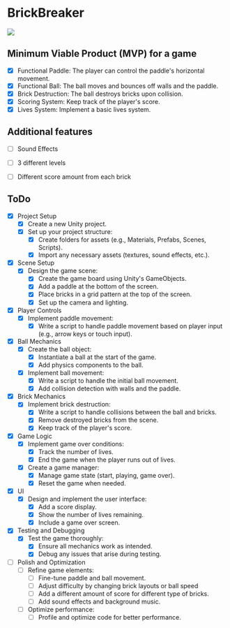 # BrickBreaker

![](https://geps.dev/progress/60)

## Minimum Viable Product (MVP) for a game

- [X] Functional Paddle: The player can control the paddle's horizontal movement.
- [X] Functional Ball: The ball moves and bounces off walls and the paddle.
- [X] Brick Destruction: The ball destroys bricks upon collision.
- [X] Scoring System: Keep track of the player's score.
- [X] Lives System: Implement a basic lives system.

## Additional features

- [ ] Sound Effects
- [ ] 3 different levels
- [ ] Different score amount from each brick


## ToDo

- [X] Project Setup
  - [X] Create a new Unity project.
  - [X] Set up your project structure:
    - [X] Create folders for assets (e.g., Materials, Prefabs, Scenes, Scripts).
    - [X] Import any necessary assets (textures, sound effects, etc.).
- [X] Scene Setup
  - [X] Design the game scene:
    - [X] Create the game board using Unity's GameObjects.
    - [X] Add a paddle at the bottom of the screen.
    - [X] Place bricks in a grid pattern at the top of the screen.
    - [X] Set up the camera and lighting.
- [X] Player Controls
  - [X] Implement paddle movement:
    - [X] Write a script to handle paddle movement based on player input (e.g., arrow keys or touch input).
- [X] Ball Mechanics
  - [X] Create the ball object:
    - [X] Instantiate a ball at the start of the game.
    - [X] Add physics components to the ball.
  - [X] Implement ball movement:
    - [X] Write a script to handle the initial ball movement.
    - [X] Add collision detection with walls and the paddle.
- [X] Brick Mechanics
  - [X] Implement brick destruction:
    - [X] Write a script to handle collisions between the ball and bricks.
    - [X] Remove destroyed bricks from the scene.
    - [X] Keep track of the player's score.
- [X] Game Logic
  - [X] Implement game over conditions:
    - [X] Track the number of lives.
    - [X] End the game when the player runs out of lives.
  - [X] Create a game manager:
    - [X] Manage game state (start, playing, game over).
    - [X] Reset the game when needed.
- [X] UI
  - [X] Design and implement the user interface:
    - [X] Add a score display.
    - [X] Show the number of lives remaining.
    - [X] Include a game over screen.
- [X] Testing and Debugging
  - [X] Test the game thoroughly:
    - [X] Ensure all mechanics work as intended.
    - [X] Debug any issues that arise during testing.
- [ ] Polish and Optimization
  - [ ] Refine game elements:
    - [ ] Fine-tune paddle and ball movement.
    - [ ] Adjust difficulty by changing brick layouts or ball speed
    - [ ] Add a different amount of score for different type of bricks.
    - [ ] Add sound effects and background music.
  - [ ] Optimize performance:
    - [ ] Profile and optimize code for better performance.

